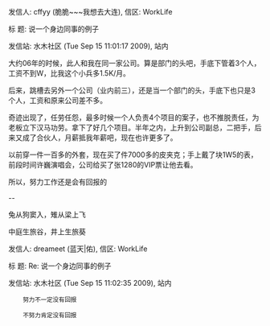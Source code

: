 发信人: cffyy (脆脆~~~我想去大连), 信区: WorkLife

标  题: 说一个身边同事的例子

发信站: 水木社区 (Tue Sep 15 11:01:17 2009), 站内





大约06年的时候，此人和我在同一家公司。算是部门的头吧，手底下管着3个人，工资不到W，比我这个小兵多1.5K/月。



后来，跳槽去另外一个公司（业内前三），还是当一个部门的头，手底下也只是3个人，工资和原来公司差不多。



奇迹出现了，任劳任怨，最多时候一个人负责4个项目的案子，也不推脱责任，为老板立下汉马功劳。拿下了好几个项目。半年之内，上升到公司副总，二把手，后来又成了合伙人，月薪抵我年薪吧，现在也许更多了。



以前穿一件一百多的外套，现在买了件7000多的皮夹克；手上戴了块1W5的表，前段时间许巍演唱会，公司给买了张1280的VIP票让他去看。





所以，努力工作还是会有回报的

--

兔从狗窦入，雉从梁上飞

中庭生旅谷，井上生旅葵



发信人: dreameet (蓝天|佑), 信区: WorkLife

标  题: Re: 说一个身边同事的例子

发信站: 水木社区 (Tue Sep 15 11:02:35 2009), 站内



        努力不一定没有回报

        不努力肯定没有回报



